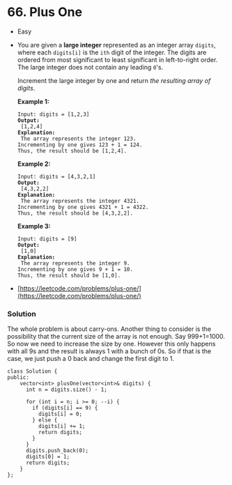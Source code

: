 # 66. Plus One

* Easy
*   You are given a **large integer** represented as an integer array `digits`, where each `digits[i]` is the `ith` digit of the integer. The digits are ordered from most significant to least significant in left-to-right order. The large integer does not contain any leading `0`'s.

    Increment the large integer by one and return _the resulting array of digits_.

    &#x20;

    **Example 1:**

    <pre><code>Input: digits = [1,2,3]
    <strong>Output:
    </strong> [1,2,4]
    <strong>Explanation:
    </strong> The array represents the integer 123.
    Incrementing by one gives 123 + 1 = 124.
    Thus, the result should be [1,2,4].</code></pre>

    **Example 2:**

    <pre><code>Input: digits = [4,3,2,1]
    <strong>Output:
    </strong> [4,3,2,2]
    <strong>Explanation:
    </strong> The array represents the integer 4321.
    Incrementing by one gives 4321 + 1 = 4322.
    Thus, the result should be [4,3,2,2].</code></pre>

    **Example 3:**

    <pre><code>Input: digits = [9]
    <strong>Output:
    </strong> [1,0]
    <strong>Explanation:
    </strong> The array represents the integer 9.
    Incrementing by one gives 9 + 1 = 10.
    Thus, the result should be [1,0].</code></pre>
* [https://leetcode.com/problems/plus-one/](https://leetcode.com/problems/plus-one/)

### Solution

The whole problem is about carry-ons. Another thing to consider is the possibility that the current size of the array is not enough. Say 999+1=1000. So now we need to increase the size by one. However this only happens with all 9s and the result is always 1 with a bunch of 0s. So if that is the case, we just push a 0 back and change the first digit to 1.&#x20;

```
class Solution {
public:
    vector<int> plusOne(vector<int>& digits) {
      int n = digits.size() - 1;
      
      for (int i = n; i >= 0; --i) {
        if (digits[i] == 9) {  
          digits[i] = 0;
        } else {  
          digits[i] += 1;
          return digits;
        }
      }
      digits.push_back(0);
      digits[0] = 1;
      return digits;
    }
};
```
